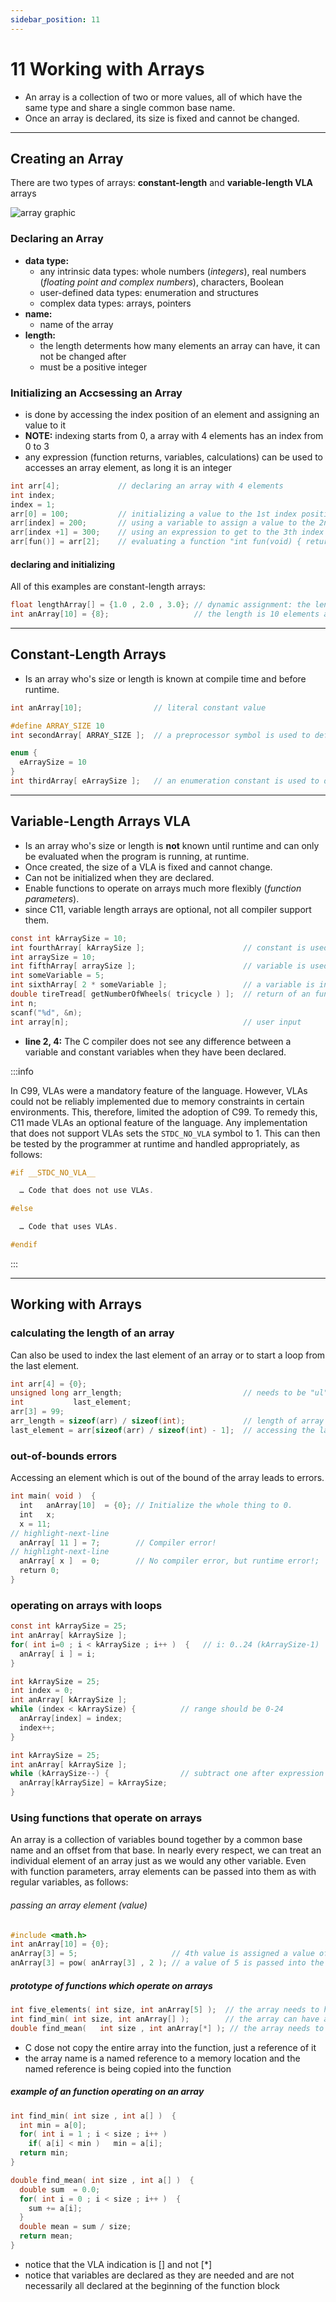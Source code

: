 ```yaml
---
sidebar_position: 11
---
```


# 11 Working with Arrays

- An array is a collection of two or more values, all of which have the same type and share a single common base name.
- Once an array is declared, its size is fixed and cannot be changed.

---

## Creating an Array

There are two types of arrays: **constant-length** and **variable-length VLA** arrays

![array graphic](./img/array.png)

### Declaring an Array

- **data type:**
  - any intrinsic data types: whole numbers (_integers_), real numbers (_floating point and complex numbers_), characters, Boolean
  - user-defined data types: enumeration and structures
  - complex data types: arrays, pointers
- **name:**
  - name of the array
- **length:**
  - the length determents how many elements an array can have, it can not be changed after
  - must be a positive integer

### Initializing an Accsessing an Array

- is done by accessing the index position of an element and assigning an value to it
- **NOTE:** indexing starts from 0, a array with 4 elements has an index from 0 to 3
- any expression (function returns, variables, calculations) can be used to accesses an array element, as long it is an integer

```c
int arr[4];             // declaring an array with 4 elements
int index;
index = 1;
arr[0] = 100;           // initializing a value to the 1st index position
arr[index] = 200;       // using a variable to assign a value to the 2nd index position
arr[index +1] = 300;    // using an expression to get to the 3th index position
arr[fun()] = arr[2];    // evaluating a function "int fun(void) { return (3); }" to get to the 3rd index, assign the value from the 2nd index
```

#### declaring and initializing

All of this examples are constant-length arrays:

```c
float lengthArray[] = {1.0 , 2.0 , 3.0}; // dynamic assignment: the length is determent by its values in this example 3
int anArray[10] = {8};                   // the length is 10 elements and every element is set to '8'
```

---

## Constant-Length Arrays

- Is an array who's size or length is known at compile time and before runtime.

```c
int anArray[10];                // literal constant value

#define ARRAY_SIZE 10
int secondArray[ ARRAY_SIZE ];  // a preprocessor symbol is used to define the array size

enum {
  eArraySize = 10
}
int thirdArray[ eArraySize ];   // an enumeration constant is used to define the array size
```

---

## Variable-Length Arrays VLA

- Is an array who's size or length is **not** known until runtime and can only be evaluated when the program is running, at runtime.
- Once created, the size of a VLA is fixed and cannot change.
- Can not be initialized when they are declared.
- Enable functions to operate on arrays much more flexibly (_function parameters_).
- since C11, variable length arrays are optional, not all compiler support them.

```c showLineNumbers
const int kArraySize = 10;
int fourthArray[ kArraySize ];                      // constant is used
int arraySize = 10;
int fifthArray[ arraySize ];                        // variable is used
int someVariable = 5;
int sixthArray[ 2 * someVariable ];                 // a variable is involved
double tireTread[ getNumberOfWheels( tricycle ) ];  // return of an function
int n;
scanf("%d", &n);
int array[n];                                       // user input
```

- **line 2, 4:** The C compiler does not see any difference between a variable and constant variables when they have been declared.

:::info

In C99, VLAs were a mandatory feature of the language. However, VLAs could not be reliably implemented due to memory constraints in certain environments. This, therefore, limited the adoption of C99. To remedy this, C11 made VLAs an optional feature of the language. Any implementation that does not support VLAs sets the `STDC_NO_VLA` symbol to 1. This can then be tested by the programmer at runtime and handled appropriately, as follows:

```c
#if __STDC_NO_VLA__

  … Code that does not use VLAs.

#else

  … Code that uses VLAs.

#endif
```

:::

---

## Working with Arrays

### calculating the length of an array

Can also be used to index the last element of an array or to start a loop from the last element.

```c
int arr[4] = {0};
unsigned long arr_length;                           // needs to be "ul" for sizeof()
int           last_element;
arr[3] = 99;
arr_length = sizeof(arr) / sizeof(int);             // length of array as "unsigned long"
last_element = arr[sizeof(arr) / sizeof(int) - 1];  // accessing the last element, 99
```

### out-of-bounds errors

Accessing an element which is out of the bound of the array leads to errors.

```c showLineNumbers
int main( void )  {
  int   anArray[10]  = {0}; // Initialize the whole thing to 0.
  int   x;
  x = 11;
// highlight-next-line
  anArray[ 11 ] = 7;        // Compiler error!
// highlight-next-line
  anArray[ x ]  = 0;        // No compiler error, but runtime error!;
  return 0;
}
```

### operating on arrays with loops

```c title="for loop"
const int kArraySize = 25;
int anArray[ kArraySize ];
for( int i=0 ; i < kArraySize ; i++ )  {   // i: 0..24 (kArraySize-1)
  anArray[ i ] = i;
}
```

```c title="while loop forward"
int kArraySize = 25;
int index = 0;
int anArray[ kArraySize ];
while (index < kArraySize) {          // range should be 0-24
  anArray[index] = index;
  index++;
}
```

```c title="while loop backwards"
int kArraySize = 25;
int anArray[ kArraySize ];
while (kArraySize--) {                // subtract one after expression is evaluated, 24-0
  anArray[kArraySize] = kArraySize;
}
```

### Using functions that operate on arrays

An array is a collection of variables bound together by a common base name and an offset from that base. In nearly every respect, we can treat an individual element of an array just as we would any other variable. Even with function parameters, array elements can be passed into them as with regular variables, as follows:

###### passing an array element (value)

```c
#include <math.h>
int anArray[10] = {0};
anArray[3] = 5;                     // 4th value is assigned a value of 5
anArray[3] = pow( anArray[3] , 2 ); // a value of 5 is passed into the function
```

##### prototype of functions which operate on arrays

```c
int five_elements( int size, int anArray[5] );  // the array needs to have 5 elements
int find_min( int size, int anArray[] );        // the array can have any number of elements
double find_mean(   int size , int anArray[*] ); // the array needs to be a VAL, length known at runtime
```

- C dose not copy the entire array into the function, just a reference of it
- the array name is a named reference to a memory location and the named reference is being copied into the function

##### example of an function operating on an array

```c
int find_min( int size , int a[] )  {
  int min = a[0];
  for( int i = 1 ; i < size ; i++ )
    if( a[i] < min )   min = a[i];
  return min;
}

double find_mean( int size , int a[] )  {
  double sum  = 0.0;
  for( int i = 0 ; i < size ; i++ )  {
    sum += a[i];
  }
  double mean = sum / size;
  return mean;
}
```

- notice that the VLA indication is [] and not [*]
- notice that variables are declared as they are needed and are not necessarily all declared at the beginning of the function block
